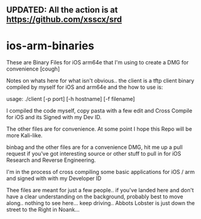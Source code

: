 ## UPDATED: All the action is at https://github.com/xsscx/srd

# ios-arm-binaries

These are Binary Files for iOS arm64e that I'm using to create a DMG for convenience [cough]

Notes on whats here for what isn't obvious.. 
the client is a tftp client binary compiled by myself for iOS and arm64e and the how to use is:

usage: ./client [-p port] [-h hostname] [-f filename]

I compiled the code myself, copy pasta with a few edit and Cross Compile for iOS and its Signed with my Dev ID.

The other files are for convenience. At some point I hope this Repo will be more Kali-like.

binbag and the other files are for a convenience DMG, hit me up a pull request if you've got interesting source or other stuff to pull in for iOS Research and Reverse Engineering.

I'm in the process of cross compiling some basic applications for iOS / arm and signed with with my Developer ID

Thee files are meant for just a few people.. if you've landed here and don't have a clear understanding on the background, probably best to move along.. nothing to see here... keep driving.. Abbots Lobster is just down the street to the Right in Noank... 

